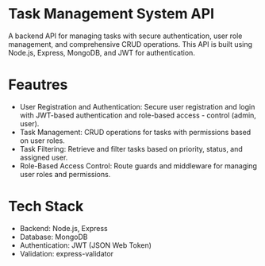 # Task Management System API

A backend API for managing tasks with secure authentication, user role management, and comprehensive CRUD operations. This API is built using Node.js, Express, MongoDB, and JWT for authentication.

# Feautres

- User Registration and Authentication: Secure user registration and login with JWT-based authentication and role-based access - control (admin, user).
- Task Management: CRUD operations for tasks with permissions based on user roles.
- Task Filtering: Retrieve and filter tasks based on priority, status, and assigned user.
- Role-Based Access Control: Route guards and middleware for managing user roles and permissions.

# Tech Stack

- Backend: Node.js, Express
- Database: MongoDB
- Authentication: JWT (JSON Web Token)
- Validation: express-validator

